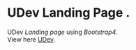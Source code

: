 #   UDev Landing Page .  
UDev _Landing page_ using _Bootstrap4_.  
View here [UDev](https://malek.github.io/UDev/).